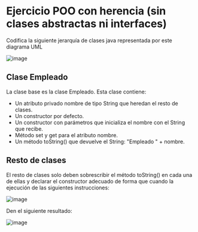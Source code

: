 # Ejercicio POO con herencia (sin clases abstractas ni interfaces)

Codifica la siguiente jerarquía de clases java representada por este diagrama UML

![image](https://user-images.githubusercontent.com/91023374/148693304-5bf43e62-673f-4122-9793-b93c25e9a2ba.png)


## Clase Empleado

La clase base es la clase Empleado. Esta clase contiene:

- Un atributo privado nombre de tipo String que heredan el resto de clases. 
- Un constructor por defecto.
- Un constructor con parámetros que inicializa el nombre con el String que recibe.
- Método set y get para el atributo nombre.
- Un método toString() que devuelve el String: "Empleado " + nombre.

## Resto de clases
El resto de clases solo deben sobrescribir el método toString() en cada una de ellas y declarar el constructor adecuado de forma que cuando la ejecución de las siguientes instrucciones:

![image](https://user-images.githubusercontent.com/91023374/148693408-af97fa49-3837-471a-a5a5-9735795e592e.png)


Den el siguiente resultado:

![image](https://user-images.githubusercontent.com/91023374/148693415-fd3ffd53-dbf9-4cff-bac2-c6cae031a026.png)




